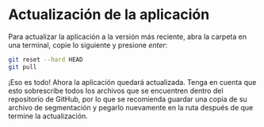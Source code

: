 # Actualización de la aplicación

Para actualizar la aplicación a la versión más reciente, abra la carpeta en una terminal, copie lo siguiente y presione _enter_:

```sh
git reset --hard HEAD
git pull
```

¡Eso es todo! Ahora la aplicación quedará actualizada. Tenga en cuenta que esto sobrescribe todos los archivos que se encuentren dentro del repositorio de GitHub, por lo que se recomienda guardar una copia de su archivo de segmentación y pegarlo nuevamente en la ruta después de que termine la actualización.

